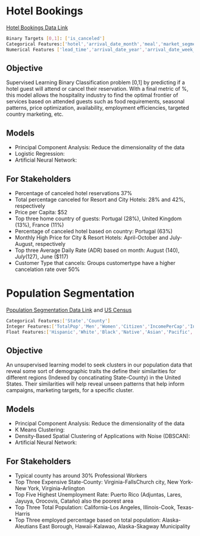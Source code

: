 # Hotel Bookings
[Hotel Bookings Data Link](https://www.sciencedirect.com/science/article/pii/S2352340918315191)
```bash
Binary Targets [0,1]: ['is_canceled']
Categorical Features:['hotel','arrival_date_month','meal','market_segment','distribution_channel','reserved_room_type','deposit_type','customer_type','country']
Numerical Features ['lead_time','arrival_date_year','arrival_date_week_number','arrival_date_day_of_month','is_repeated_guest','previous_cancellations','previous_bookings_not_canceled','booking_changes','agent','days_in_waiting_list','adr','required_car_parking_spaces','total_of_special_requests']
```
## Objective
Supervised Learning Binary Classification problem [0,1] by predicting if a hotel guest will attend or cancel their reservation. With a final metric of %, this model allows the hospitality industry to find the optimal frontier of services based on attended guests such as food requirements, seasonal patterns, price optimization, availability, employment efficiencies, targeted country marketing, etc. 

## Models
- Principal Component Analysis: Reduce the dimensionality of the data 
- Logistic Regression:
- Artificial Neural Network:

## For Stakeholders 
- Percentage of canceled hotel reservations 37%
- Total percentage canceled for Resort and City Hotels:  28% and 42%, respectively 
- Price per Capita: $52
- Top three home country of guests: Portugal (28%), United Kingdom (13%), France (11%) 
- Percentage of canceled hotel based on country: Portugal (63%)
- Monthly High Price for City & Resort Hotels: April-October and July-August, respectively
- Top three Average Daily Rate (ADR) based on month: August ($140), July ($127), June ($117)
- Customer Type that cancels: Groups customertype have a higher cancelation rate over 50%


# Population Segmentation
[Population Segmentation Data Link](https://dataverse.harvard.edu/dataset.xhtml?persistentId=doi:10.7910/DVN/XTXCYD) and 
[US Census](https://data.census.gov/cedsci/)
```bash
Categorical Features:['State','County']
Integer Features:['TotalPop','Men','Women','Citizen','IncomePerCap','IncomePerCapErr','Employed']
Float Features:['Hispanic','White','Black','Native','Asian','Pacific','Income','IncomeErr','Poverty','ChildPoverty','Professional','Service','Office','Construction','Production','Drive','Carpool','Transit','Walk','OtherTransp','WorkAtHome','MeanCommute','PrivateWork','PublicWork','SelfEmployed','FamilyWork','Unemployment',]
```
## Objective
An unsupervised learning model to seek clusters in our population data that reveal some sort of demographic traits the define their similarities for different regions (Indexed by concatinating State-County) in the United States. Their similarities will help reveal unseen patterns that help inform campaigns, marketing targets, for a specific cluster.  

## Models
- Principal Component Analysis: Reduce the dimensionality of the data
- K Means Clustering:
- Density-Based Spatial Clustering of Applications with Noise (DBSCAN):
- Artificial Neural Network:

## For Stakeholders 
- Typical county has around 30% Professional Workers
- Top Three Expensive State-County: Virginia-FallsChurch city, New York-New York, Virginia-Arlington
- Top Five Highest Unemployment Rate: Puerto Rico (Adjuntas, Lares, Jayuya, Orocovis, Cataño) also the poorest area
- Top Three Total Population: California-Los Angeles, Illinois-Cook, Texas-Harris
- Top Three employed percentage based on total population: Alaska-Aleutians East Borough, Hawaii-Kalawao, Alaska-Skagway Municipality
